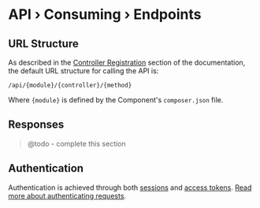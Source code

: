 # API › Consuming › Endpoints


## URL Structure

As described in the [Controller Registration](../building/controllers.md) section of the documentation, the default URL structure for calling the API is:

```
/api/{module}/{controller}/{method}
```

Where `{module}` is defined by the Component's `composer.json` file.


## Responses

> @todo - complete this section


## Authentication

Authentication is achieved through both [sessions](authentication.md#sessions) and [access tokens](#access-tokens). [Read more about authenticating requests](authentication.md).
